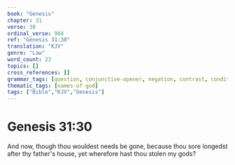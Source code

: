 ```yaml
---
book: "Genesis"
chapter: 31
verse: 30
ordinal_verse: 904
ref: "Genesis 31:30"
translation: "KJV"
genre: "Law"
word_count: 23
topics: []
cross_references: []
grammar_tags: [question, conjunctive-opener, negation, contrast, conditional]
thematic_tags: [names-of-god]
tags: ["Bible","KJV","Genesis"]
---
```


# Genesis 31:30

And now, though thou wouldest needs be gone, because thou sore longedst after thy father's house, yet wherefore hast thou stolen my gods?
